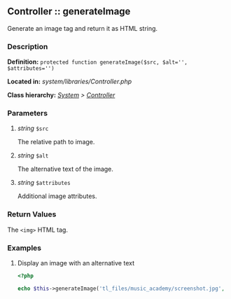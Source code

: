 
Controller :: generateImage
-------------------------------------------

Generate an image tag and return it as HTML string.


### Description ###

**Definition:** `protected function generateImage($src, $alt='', $attributes='')`

**Located in:** *system/libraries/Controller.php*

**Class hierarchy:** *[System](../System.php) > [Controller](../Controller.php)*


### Parameters ###

1. *string* `$src`

	The relative path to image.

2. *string* `$alt`

	The alternative text of the image.

3. *string* `$attributes`

	Additional image attributes.


### Return Values ###

The ```<img>``` HTML tag.


### Examples ###

1. Display an image with an alternative text

	```php
	<?php

	echo $this->generateImage('tl_files/music_academy/screenshot.jpg', 'Screenshot of Music Academy');
	```

